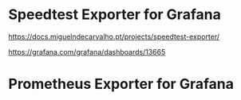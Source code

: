 # Speedtest Exporter for Grafana

https://docs.miguelndecarvalho.pt/projects/speedtest-exporter/

https://grafana.com/grafana/dashboards/13665

# Prometheus Exporter for Grafana

